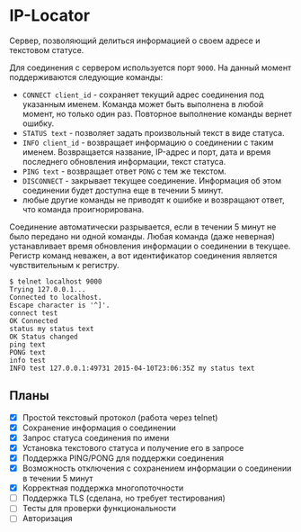 # IP-Locator

Сервер, позволяющий делиться информацией о своем адресе и текстовом статусе.

Для соединения с сервером используется порт `9000`. На данный момент поддерживаются следующие команды:

- `CONNECT client_id` - сохраняет текущий адрес соединения под указанным именем. Команда может быть выполнена в любой момент, но только один раз. Повторное выполнение команды вернет ошибку.
- `STATUS text` - позволяет задать произвольный текст в виде статуса.
- `INFO client_id` - возвращает информацию о соединении с таким именем. Возвращается название, IP-адрес и порт, дата и время последнего обновления информации, текст статуса.
- `PING text` - возвращает ответ `PONG` с тем же текстом.
- `DISCONNECT` - закрывает текущее соединение. Информация об этом соединении будет доступна еще в течении 5 минут.
- любые другие команды не приводят к ошибке и возвращают ответ, что команда проигнорирована.

Соединение автоматически разрывается, если в течении 5 минут не было передано ни одной команды. Любая команда (даже неверная) устанавливает время обновления информации о соединении в текущее. Регистр команд неважен, а вот идентификатор соединения является чувствительным к регистру.


	$ telnet localhost 9000
	Trying 127.0.0.1...
	Connected to localhost.
	Escape character is '^]'.
	connect test
	OK Connected
	status my status text
	OK Status changed
	ping text
	PONG text
	info test
	INFO test 127.0.0.1:49731 2015-04-10T23:06:35Z my status text


## Планы

- [x] Простой текстовый протокол (работа через telnet)
- [x] Сохранение информация о соединении
- [x] Запрос статуса соединения по имени
- [x] Установка текстового статуса и получение его в запросе
- [x] Поддержка PING/PONG для поддержки соединения
- [x] Возможность отключения с сохранением информации о соединении в течении 5 минут
- [x] Корректная поддержка многопоточности
- [ ] Поддержка TLS (сделана, но требует тестирования)
- [ ] Тесты для проверки функциональности
- [ ] Авторизация
